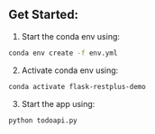 ## Get Started:
1. Start the conda env using:
```bash
conda env create -f env.yml
```

2. Activate conda env using:

```bash
conda activate flask-restplus-demo
```

3. Start the app using:
```bash
python todoapi.py
```
